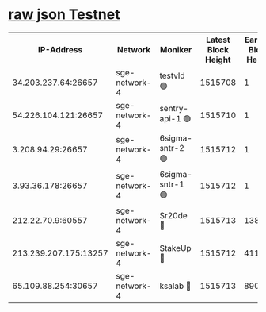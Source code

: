 
[raw json Testnet](https://rpc-check.sget.stavr.tech/sget/rpc-sget-result.json)
=


<table><tr><th>IP-Address</th><th>Network</th><th>Moniker</th><th>Latest Block Height</th><th>Earliest Block Height</th><th>Catching Up</th><th>Tx Index</th><th>Voting Power</th><th>Scan Time</th></tr><tr><td>34.203.237.64:26657</td><td>sge-network-4</td><td>testvld 🟢</td><td>1515708</td><td>1</td><td>False</td><td>on</td><td>0</td><td>2024-02-11T06:19:37.612192249UTC</td></tr><tr><td>54.226.104.121:26657</td><td>sge-network-4</td><td>sentry-api-1 🟢</td><td>1515710</td><td>1</td><td>False</td><td>on</td><td>0</td><td>2024-02-11T06:19:52.572924850UTC</td></tr><tr><td>3.208.94.29:26657</td><td>sge-network-4</td><td>6sigma-sntr-2 🟢</td><td>1515712</td><td>1</td><td>False</td><td>on</td><td>0</td><td>2024-02-11T06:20:02.671724653UTC</td></tr><tr><td>3.93.36.178:26657</td><td>sge-network-4</td><td>6sigma-sntr-1 🟢</td><td>1515712</td><td>1</td><td>False</td><td>on</td><td>0</td><td>2024-02-11T06:20:05.440375170UTC</td></tr><tr><td>212.22.70.9:60557</td><td>sge-network-4</td><td>Sr20de 🔴</td><td>1515713</td><td>138001</td><td>False</td><td>on</td><td>104</td><td>2024-02-11T06:20:10.311234874UTC</td></tr><tr><td>213.239.207.175:13257</td><td>sge-network-4</td><td>StakeUp 🔴</td><td>1515712</td><td>411001</td><td>False</td><td>off</td><td>100</td><td>2024-02-11T06:20:01.593299700UTC</td></tr><tr><td>65.109.88.254:30657</td><td>sge-network-4</td><td>ksalab 🔴</td><td>1515713</td><td>890001</td><td>False</td><td>off</td><td>1942</td><td>2024-02-11T06:20:07.813487942UTC</td></tr></table>

